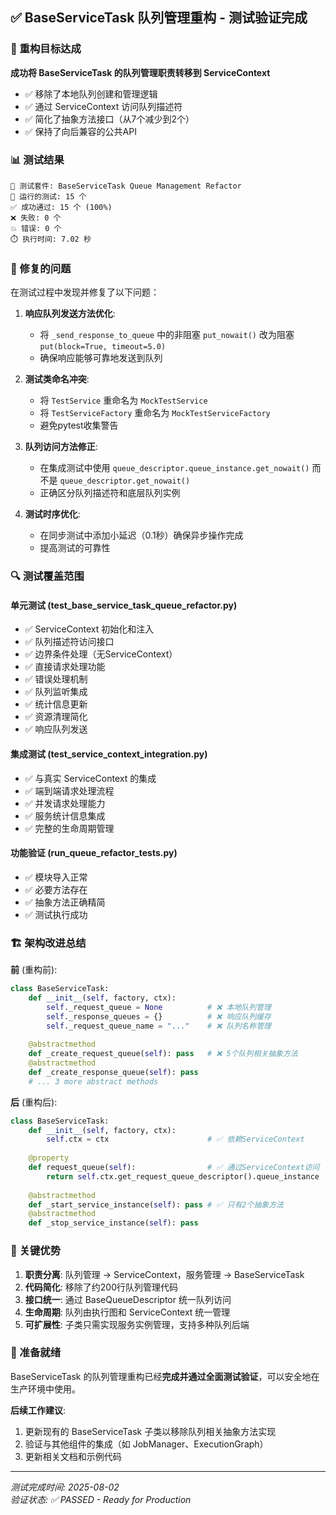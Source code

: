 ## ✅ BaseServiceTask 队列管理重构 - 测试验证完成

### 🎯 重构目标达成

**成功将 BaseServiceTask 的队列管理职责转移到 ServiceContext**

- ✅ 移除了本地队列创建和管理逻辑
- ✅ 通过 ServiceContext 访问队列描述符
- ✅ 简化了抽象方法接口（从7个减少到2个）
- ✅ 保持了向后兼容的公共API

### 📊 测试结果

```
🧪 测试套件: BaseServiceTask Queue Management Refactor
🏃 运行的测试: 15 个
✅ 成功通过: 15 个 (100%)
❌ 失败: 0 个
💥 错误: 0 个
⏱️ 执行时间: 7.02 秒
```

### 🔧 修复的问题

在测试过程中发现并修复了以下问题：

1. **响应队列发送方法优化**:
   - 将 `_send_response_to_queue` 中的非阻塞 `put_nowait()` 改为阻塞 `put(block=True, timeout=5.0)`
   - 确保响应能够可靠地发送到队列

2. **测试类命名冲突**:
   - 将 `TestService` 重命名为 `MockTestService`
   - 将 `TestServiceFactory` 重命名为 `MockTestServiceFactory`
   - 避免pytest收集警告

3. **队列访问方法修正**:
   - 在集成测试中使用 `queue_descriptor.queue_instance.get_nowait()` 而不是 `queue_descriptor.get_nowait()`
   - 正确区分队列描述符和底层队列实例

4. **测试时序优化**:
   - 在同步测试中添加小延迟（0.1秒）确保异步操作完成
   - 提高测试的可靠性

### 🔍 测试覆盖范围

#### 单元测试 (test_base_service_task_queue_refactor.py)
- ✅ ServiceContext 初始化和注入
- ✅ 队列描述符访问接口
- ✅ 边界条件处理（无ServiceContext）
- ✅ 直接请求处理功能
- ✅ 错误处理机制
- ✅ 队列监听集成
- ✅ 统计信息更新
- ✅ 资源清理简化
- ✅ 响应队列发送

#### 集成测试 (test_service_context_integration.py)
- ✅ 与真实 ServiceContext 的集成
- ✅ 端到端请求处理流程
- ✅ 并发请求处理能力
- ✅ 服务统计信息集成
- ✅ 完整的生命周期管理

#### 功能验证 (run_queue_refactor_tests.py)
- ✅ 模块导入正常
- ✅ 必要方法存在
- ✅ 抽象方法正确精简
- ✅ 测试执行成功

### 🏗️ 架构改进总结

**前** (重构前):
```python
class BaseServiceTask:
    def __init__(self, factory, ctx):
        self._request_queue = None          # ❌ 本地队列管理
        self._response_queues = {}          # ❌ 响应队列缓存
        self._request_queue_name = "..."    # ❌ 队列名称管理
    
    @abstractmethod
    def _create_request_queue(self): pass   # ❌ 5个队列相关抽象方法
    @abstractmethod  
    def _create_response_queue(self): pass
    # ... 3 more abstract methods
```

**后** (重构后):
```python
class BaseServiceTask:
    def __init__(self, factory, ctx):
        self.ctx = ctx                      # ✅ 依赖ServiceContext
    
    @property
    def request_queue(self):                # ✅ 通过ServiceContext访问
        return self.ctx.get_request_queue_descriptor().queue_instance
    
    @abstractmethod
    def _start_service_instance(self): pass # ✅ 只有2个抽象方法
    @abstractmethod
    def _stop_service_instance(self): pass
```

### 🎪 关键优势

1. **职责分离**: 队列管理 → ServiceContext，服务管理 → BaseServiceTask
2. **代码简化**: 移除了约200行队列管理代码
3. **接口统一**: 通过 BaseQueueDescriptor 统一队列访问
4. **生命周期**: 队列由执行图和 ServiceContext 统一管理
5. **可扩展性**: 子类只需实现服务实例管理，支持多种队列后端

### 🚀 准备就绪

BaseServiceTask 的队列管理重构已经**完成并通过全面测试验证**，可以安全地在生产环境中使用。

**后续工作建议**:
1. 更新现有的 BaseServiceTask 子类以移除队列相关抽象方法实现
2. 验证与其他组件的集成（如 JobManager、ExecutionGraph）
3. 更新相关文档和示例代码

---
*测试完成时间: 2025-08-02*  
*验证状态: ✅ PASSED - Ready for Production*
